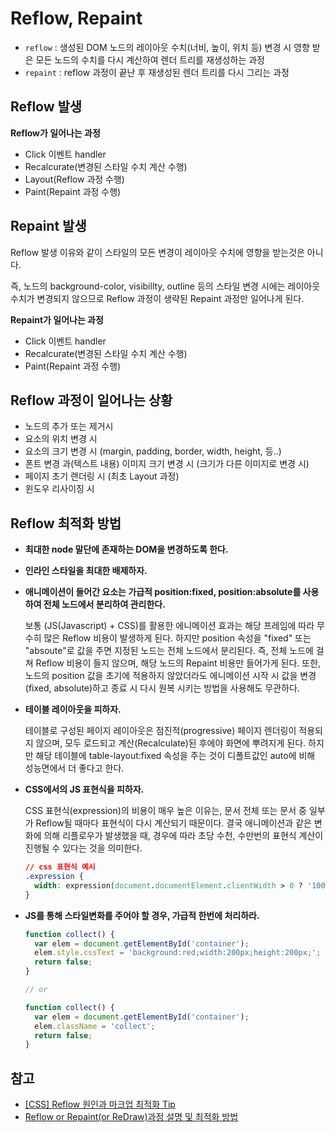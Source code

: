 # Reflow, Repaint
- `reflow` : 생성된 DOM 노드의 레이아웃 수치(너비, 높이, 위치 등) 변경 시 영향 받은 모든 노드의 수치를 다시 계산하여 렌더 트리를 재생성하는 과정
- `repaint` : reflow 과정이 끝난 후 재생성된 렌더 트리를 다시 그리는 과정


## Reflow 발생

**Reflow가 일어나는 과정**

- Click 이벤트 handler
- Recalcurate(변경된 스타일 수치 계산 수행)
- Layout(Reflow 과정 수행)
- Paint(Repaint 과정 수행)


## Repaint 발생

Reflow 발생 이유와 같이 스타일의 모든 변경이 레이아웃 수치에 영향을 받는것은 아니다.

즉, 노드의 background-color, visibillty, outline 등의 스타일 변경 시에는 레이아웃 수치가 변경되지 않으므로 Reflow 과정이 생략된 Repaint 과정만 일어나게 된다.

**Repaint가 일어나는 과정**

- Click 이벤트 handler
- Recalcurate(변경된 스타일 수치 계산 수행)
- Paint(Repaint 과정 수행)


## **Reflow 과정이 일어나는 상황**

- 노드의 추가 또는 제거시
- 요소의 위치 변경 시
- 요소의 크기 변경 시 (margin, padding, border, width, height, 등..)
- 폰트 변경 과(텍스트 내용) 이미지 크기 변경 시 (크기가 다른 이미지로 변경 시)
- 페이지 초기 랜더링 시 (최초 Layout 과정)
- 윈도우 리사이징 시


## Reflow 최적화 방법

- **최대한 node 말단에 존재하는 DOM을 변경하도록 한다.**

- **인라인 스타일을 최대한 배제하자.**

- **애니메이션이 들어간 요소는 가급적 position:fixed, position:absolute를 사용하여 전체 노드에서 분리하여 관리한다.**

  보통 (JS(Javascript) + CSS)를 활용한 에니메이션 효과는 해당 프레임에 따라 무수히 많은 Reflow 비용이 발생하게 된다. 하지만 position 속성을 "fixed" 또는 "absoute"로 값을 주면 지정된 노드는 전체 노드에서 분리된다.
  즉, 전체 노드에 걸쳐 Reflow 비용이 들지 않으며, 해당 노드의 Repaint 비용만 들어가게 된다. 또한, 노드의 position 값을 초기에 적용하지 않았더라도 에니메이션 시작 시 값을 변경(fixed, absolute)하고 종료 시 다시 원복 시키는 방법을 사용해도 무관하다.

- **테이블 레이아웃을 피하자.**

  테이블로 구성된 페이지 레이아웃은 점진적(progressive) 페이지 렌더링이 적용되지 않으며, 모두 로드되고 계산(Recalculate)된 후에야 화면에 뿌려지게 된다.
  하지만 해당 테이블에 table-layout:fixed 속성을 주는 것이 디폴트값인 auto에 비해 성능면에서 더 좋다고 한다.

- **CSS에서의 JS 표현식을 피하자.**

  CSS 표현식(expression)의 비용이 매우 높은 이유는, 문서 전체 또는 문서 중 일부가 Reflow될 때마다 표현식이 다시 계산되기 때문이다.
  결국 애니메이션과 같은 변화에 의해 리플로우가 발생했을 때, 경우에 따라 초당 수천, 수만번의 표현식 계산이 진행될 수 있다는 것을 의미한다.

  ```css
  // css 표현식 예시
  .expression { 
    width: expression(document.documentElement.clientWidth > 0 ? '1000px' : 'auto'); 
  }
  ```

- **JS를 통해 스타일변화를 주어야 할 경우, 가급적 한번에 처리하라.**

  ```jsx
  function collect() { 
    var elem = document.getElementById('container'); 
    elem.style.cssText = 'background:red;width:200px;height:200px;'; 
    return false; 
  }

  // or

  function collect() { 
    var elem = document.getElementById('container'); 
    elem.className = 'collect'; 
    return false; 
  }
  ```


## 참고
- [[CSS] Reflow 원인과 마크업 최적화 Tip](https://zinee-world.tistory.com/295)
- [Reflow or Repaint(or ReDraw)과정 설명 및 최적화 방법](https://webclub.tistory.com/346)

